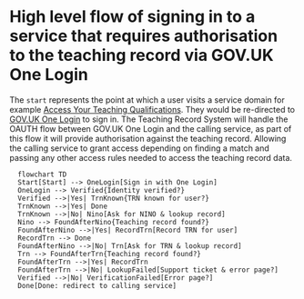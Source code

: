 # High level flow of signing in to a service that requires authorisation to the teaching record via GOV.UK One Login

The `start` represents the point at which a user visits a service domain for example [Access Your Teaching Qualifications](https://access-your-teaching-qualifications.education.gov.uk/qualifications/start).
They would be re-directed to [GOV.UK One Login](https://www.sign-in.service.gov.uk/) to sign in. The Teaching Record System will handle the OAUTH flow between GOV.UK One Login and the calling service, as part of this flow it will provide authorisation against the teaching record. Allowing the calling service to grant access depending on finding a match and passing any other access rules needed to access the teaching record data.

```mermaid
  flowchart TD
  Start[Start] --> OneLogin[Sign in with One Login]
  OneLogin --> Verified{Identity verified?}
  Verified -->|Yes| TrnKnown{TRN known for user?}
  TrnKnown -->|Yes| Done
  TrnKnown -->|No| Nino[Ask for NINO & lookup record]
  Nino --> FoundAfterNino{Teaching record found?}
  FoundAfterNino -->|Yes| RecordTrn[Record TRN for user]
  RecordTrn --> Done
  FoundAfterNino -->|No| Trn[Ask for TRN & lookup record]
  Trn --> FoundAfterTrn{Teaching record found?}
  FoundAfterTrn -->|Yes| RecordTrn
  FoundAfterTrn -->|No| LookupFailed[Support ticket & error page?]
  Verified -->|No| VerificationFailed[Error page?]
  Done[Done: redirect to calling service]
```

